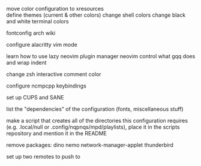 move color configuration to xresources    
    define themes (current & other colors)
    change shell colors
        change black and white terminal colors

fontconfig arch wiki

configure alacritty vim mode

learn how to use lazy neovim plugin manager
neovim control what gqq does and wrap indent

change zsh interactive comment color

configure ncmpcpp keybindings

set up CUPS and SANE

list the "dependencies" of the configuration (fonts, miscellaneous stuff)

make a script that creates all of the directories this configuration requires (e.g. .local/null or .config/nqpnqs/mpd/playlists), place it in the scripts repository and mention it in the README

remove packages: dino nemo network-manager-applet thunderbird

set up two remotes to push to
